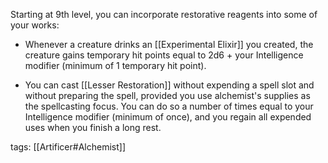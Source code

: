 Starting at 9th level, you can incorporate restorative reagents into some of your works:

-   Whenever a creature drinks an [[Experimental Elixir]] you created, the creature gains temporary hit points equal to 2d6 + your Intelligence modifier (minimum of 1 temporary hit point).

-   You can cast [[Lesser Restoration]] without expending a spell slot and without preparing the spell, provided you use alchemist's supplies as the spellcasting focus. You can do so a number of times equal to your Intelligence modifier (minimum of once), and you regain all expended uses when you finish a long rest.

tags: [[Artificer#Alchemist]]